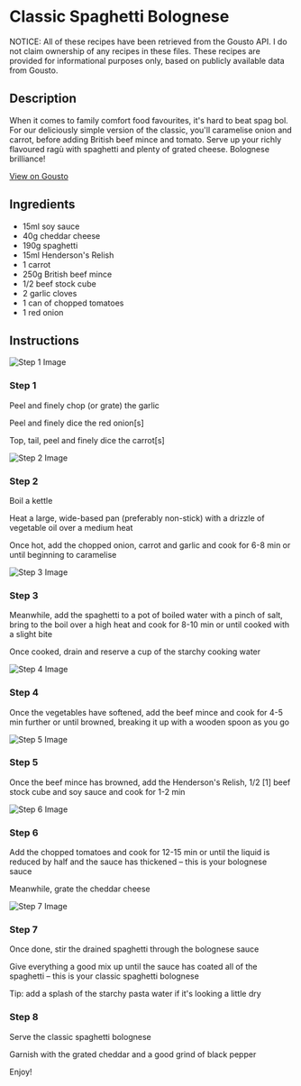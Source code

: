 # Classic Spaghetti Bolognese

NOTICE: All of these recipes have been retrieved from the Gousto API. I do not claim ownership of any recipes in these files. These recipes are provided for informational purposes only, based on publicly available data from Gousto.

## Description

When it comes to family comfort food favourites, it's hard to beat spag bol. For our deliciously simple version of the classic, you'll caramelise onion and carrot, before adding British beef mince and tomato. Serve up your richly flavoured ragù with spaghetti and plenty of grated cheese. Bolognese brilliance!

[View on Gousto](https://www.gousto.co.uk/recipes/cookbook/classic-spaghetti-bolognese)

## Ingredients

- 15ml soy sauce
- 40g cheddar cheese
- 190g spaghetti
- 15ml Henderson's Relish
- 1 carrot
- 250g British beef mince
- 1/2 beef stock cube
- 2 garlic cloves
- 1 can of chopped tomatoes
- 1 red onion

## Instructions

![Step 1 Image](https://production-media.gousto.co.uk/cms/recipe-step-image/1786-step-1.new-x200.jpg)

### Step 1

<span class="text-highlight">Peel and finely chop (or grate) the garlic</span>


<span class="text-highlight">Peel and finely dice the red onion<span class="text-danger">[s]</span></span>


<span class="text-highlight">Top, tail, peel and finely dice the carrot<span class="text-danger">[s] </span></span>

![Step 2 Image](https://production-media.gousto.co.uk/cms/recipe-step-image/1786.-step-2-x200.jpg)

### Step 2

Boil a kettle


Heat a large, wide-based pan (preferably non-stick) with a drizzle of vegetable oil over a medium heat


Once hot, add the chopped onion, carrot and garlic and cook for 6-8 min or until beginning to caramelise

![Step 3 Image](https://production-media.gousto.co.uk/cms/recipe-step-image/1786.-step-3-x200.jpg)

### Step 3

Meanwhile, add the spaghetti to a pot of boiled water with a pinch of salt, bring to the boil over a high heat and cook for 8-10 min or until cooked with a slight bite


Once cooked, drain and reserve a cup of the starchy cooking water

![Step 4 Image](https://production-media.gousto.co.uk/cms/recipe-step-image/1786.-step-4-x200.jpg)

### Step 4

Once the vegetables have softened, add the beef mince and cook for 4-5 min further or until browned, breaking it up with a wooden spoon as you go

![Step 5 Image](https://production-media.gousto.co.uk/cms/recipe-step-image/1786.-step-5-x200.jpg)

### Step 5

Once the beef mince has browned, add the Henderson's Relish, 1/2 <span class="text-danger">[1]</span> beef stock cube and soy sauce and cook for 1-2 min

![Step 6 Image](https://production-media.gousto.co.uk/cms/recipe-step-image/1786.-step-6-x200.jpg)

### Step 6

Add the chopped tomatoes and cook for 12-15 min or until the liquid is reduced by half and the sauce has thickened – this is your bolognese sauce 


Meanwhile, grate the cheddar cheese

![Step 7 Image](https://production-media.gousto.co.uk/cms/recipe-step-image/1786.-step-7-x200.jpg)

### Step 7

Once done, <span class="text-highlight">stir the</span> drained spaghetti through the bolognese sauce


Give everything a good mix up until the sauce has coated all of the spaghetti – this is your <span class="text-highlight">classic spaghetti bolognese</span>


Tip: add a splash of the starchy pasta water if it's looking a little dry

### Step 8

Serve the<span class="text-highlight"> classic spaghetti bolognese </span>


Garnish with the grated cheddar and a good grind of black pepper


Enjoy!

